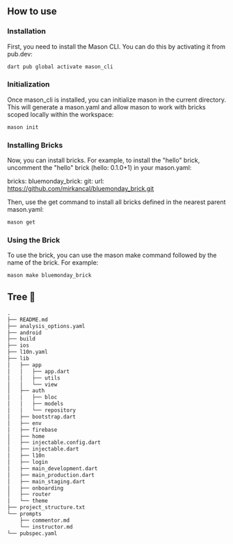 
## How to use

### Installation

First, you need to install the Mason CLI. You can do this by activating it from pub.dev:

```bash
dart pub global activate mason_cli
```

### Initialization

Once mason_cli is installed, you can initialize mason in the current directory. This will generate a mason.yaml and allow mason to work with bricks scoped locally within the workspace:

```bash
mason init
```

### Installing Bricks

Now, you can install bricks. For example, to install the "hello" brick, uncomment the "hello" brick (hello: 0.1.0+1) in your mason.yaml:

bricks:
  bluemonday_brick:
    git:
      url: https://github.com/mirkancal/bluemonday_brick.git

Then, use the get command to install all bricks defined in the nearest parent mason.yaml:

```bash
mason get
```

### Using the Brick

To use the brick, you can use the mason make command followed by the name of the brick. For example:

```bash
mason make bluemonday_brick
```

## Tree 🌲

```markdown
.
├── README.md
├── analysis_options.yaml
├── android
├── build
├── ios
├── l10n.yaml
├── lib
│   ├── app
│   │   ├── app.dart
│   │   ├── utils
│   │   └── view
│   ├── auth
│   │   ├── bloc
│   │   ├── models
│   │   └── repository
│   ├── bootstrap.dart
│   ├── env
│   ├── firebase
│   ├── home
│   ├── injectable.config.dart
│   ├── injectable.dart
│   ├── l10n
│   ├── login
│   ├── main_development.dart
│   ├── main_production.dart
│   ├── main_staging.dart
│   ├── onboarding
│   ├── router
│   └── theme
├── project_structure.txt
└── prompts
    ├── commentor.md
    └── instructor.md
└── pubspec.yaml
```